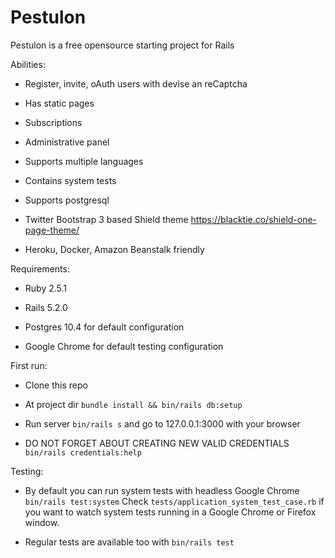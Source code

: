 # Pestulon

Pestulon is a free opensource starting project for Rails 

Abilities:

* Register, invite, oAuth users with devise an reCaptcha

* Has static pages

* Subscriptions

* Administrative panel

* Supports multiple languages

* Contains system tests 

* Supports postgresql

* Twitter Bootstrap 3 based Shield theme https://blacktie.co/shield-one-page-theme/

* Heroku, Docker, Amazon Beanstalk friendly


Requirements: 

* Ruby 2.5.1

* Rails 5.2.0

* Postgres 10.4 for default configuration

* Google Chrome for default testing configuration

First run: 

* Clone this repo 

* At project dir ```bundle install && bin/rails db:setup```

* Run server ```bin/rails s``` and go to 127.0.0.1:3000  with your browser

* DO NOT FORGET ABOUT CREATING NEW VALID CREDENTIALS ```bin/rails credentials:help```

Testing:

* By default you can run system tests with headless Google Chrome ```bin/rails test:system``` Check  ```tests/application_system_test_case.rb``` if you want to watch system tests running in a Google Chrome or Firefox window.

* Regular tests are available too with ```bin/rails test```